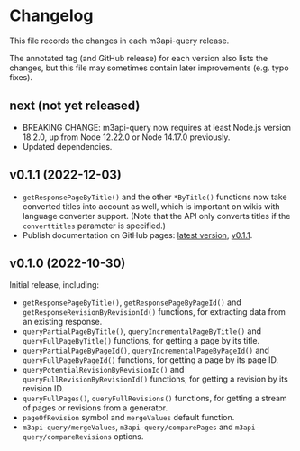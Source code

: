 # Changelog

This file records the changes in each m3api-query release.

The annotated tag (and GitHub release) for each version also lists the changes,
but this file may sometimes contain later improvements (e.g. typo fixes).

## next (not yet released)

- BREAKING CHANGE:
  m3api-query now requires at least Node.js version 18.2.0,
  up from Node 12.22.0 or Node 14.17.0 previously.
- Updated dependencies.

## v0.1.1 (2022-12-03)

- `getResponsePageByTitle()` and the other `*ByTitle()` functions
  now take converted titles into account as well,
  which is important on wikis with language converter support.
  (Note that the API only converts titles
  if the `converttitles` parameter is specified.)
- Publish documentation on GitHub pages:
  [latest version][m3api-query-doc-latest], [v0.1.1][m3api-query-doc-v0.1.1].

## v0.1.0 (2022-10-30)

Initial release, including:

- `getResponsePageByTitle()`,
  `getResponsePageByPageId()` and
  `getResponseRevisionByRevisionId()` functions,
  for extracting data from an existing response.
- `queryPartialPageByTitle()`,
  `queryIncrementalPageByTitle()` and
  `queryFullPageByTitle()` functions,
  for getting a page by its title.
- `queryPartialPageByPageId()`,
  `queryIncrementalPageByPageId()` and
  `queryFullPageByPageId()` functions,
  for getting a page by its page ID.
- `queryPotentialRevisionByRevisionId()` and
  `queryFullRevisionByRevisionId()` functions,
  for getting a revision by its revision ID.
- `queryFullPages()`,
  `queryFullRevisions()` functions,
  for getting a stream of pages or revisions from a generator.
- `pageOfRevision` symbol and `mergeValues` default function.
- `m3api-query/mergeValues`,
  `m3api-query/comparePages` and
  `m3api-query/compareRevisions` options.

[m3api-query-doc-latest]: https://lucaswerkmeister.github.io/m3api-query/
[m3api-query-doc-v0.1.1]: https://lucaswerkmeister.github.io/m3api-query/v0.1.1/
